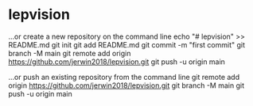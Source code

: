 # lepvision

…or create a new repository on the command line
echo "# lepvision" >> README.md
git init
git add README.md
git commit -m "first commit"
git branch -M main
git remote add origin https://github.com/jerwin2018/lepvision.git
git push -u origin main


…or push an existing repository from the command line
git remote add origin https://github.com/jerwin2018/lepvision.git
git branch -M main
git push -u origin main

